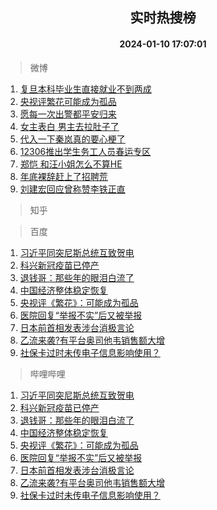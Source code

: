 <div align="center"><h2>实时热搜榜</h2><h4>2024-01-10 17:07:01</h4></div>

> 微博  

1. [复旦本科毕业生直接就业不到两成](https://s.weibo.com/weibo?q=%23%E5%A4%8D%E6%97%A6%E6%9C%AC%E7%A7%91%E6%AF%95%E4%B8%9A%E7%94%9F%E7%9B%B4%E6%8E%A5%E5%B0%B1%E4%B8%9A%E4%B8%8D%E5%88%B0%E4%B8%A4%E6%88%90%23&t=31&band_rank=1&Refer=top)<br />
2. [央视评繁花可能成为孤品](https://s.weibo.com/weibo?q=%23%E5%A4%AE%E8%A7%86%E8%AF%84%E7%B9%81%E8%8A%B1%E5%8F%AF%E8%83%BD%E6%88%90%E4%B8%BA%E5%AD%A4%E5%93%81%23&t=31&band_rank=2&Refer=top)<br />
3. [愿每一次出警都平安归来](https://s.weibo.com/weibo?q=%23%E6%84%BF%E6%AF%8F%E4%B8%80%E6%AC%A1%E5%87%BA%E8%AD%A6%E9%83%BD%E5%B9%B3%E5%AE%89%E5%BD%92%E6%9D%A5%23&t=31&band_rank=3&Refer=top)<br />
4. [女主表白 男主去拉肚子了](https://s.weibo.com/weibo?q=%E5%A5%B3%E4%B8%BB%E8%A1%A8%E7%99%BD%20%E7%94%B7%E4%B8%BB%E5%8E%BB%E6%8B%89%E8%82%9A%E5%AD%90%E4%BA%86&t=31&band_rank=4&Refer=top)<br />
5. [代入一下秦岚真的要心梗了](https://s.weibo.com/weibo?q=%E4%BB%A3%E5%85%A5%E4%B8%80%E4%B8%8B%E7%A7%A6%E5%B2%9A%E7%9C%9F%E7%9A%84%E8%A6%81%E5%BF%83%E6%A2%97%E4%BA%86&t=31&band_rank=5&Refer=top)<br />
6. [12306推出学生务工人员春运专区](https://s.weibo.com/weibo?q=%2312306%E6%8E%A8%E5%87%BA%E5%AD%A6%E7%94%9F%E5%8A%A1%E5%B7%A5%E4%BA%BA%E5%91%98%E6%98%A5%E8%BF%90%E4%B8%93%E5%8C%BA%23&t=31&band_rank=6&Refer=top)<br />
7. [郑恺 和汪小姐怎么不算HE](https://s.weibo.com/weibo?q=%E9%83%91%E6%81%BA%20%E5%92%8C%E6%B1%AA%E5%B0%8F%E5%A7%90%E6%80%8E%E4%B9%88%E4%B8%8D%E7%AE%97HE&t=31&band_rank=7&Refer=top)<br />
8. [年底裸辞赶上了招聘荒](https://s.weibo.com/weibo?q=%23%E5%B9%B4%E5%BA%95%E8%A3%B8%E8%BE%9E%E8%B5%B6%E4%B8%8A%E4%BA%86%E6%8B%9B%E8%81%98%E8%8D%92%23&t=31&band_rank=8&Refer=top)<br />
9. [刘建宏回应曾称赞李铁正直](https://s.weibo.com/weibo?q=%23%E5%88%98%E5%BB%BA%E5%AE%8F%E5%9B%9E%E5%BA%94%E6%9B%BE%E7%A7%B0%E8%B5%9E%E6%9D%8E%E9%93%81%E6%AD%A3%E7%9B%B4%23&t=31&band_rank=9&Refer=top)<br />

> 知乎  


> 百度  

1. [习近平同突尼斯总统互致贺电](https://www.baidu.com/s?wd=%E4%B9%A0%E8%BF%91%E5%B9%B3%E5%90%8C%E7%AA%81%E5%B0%BC%E6%96%AF%E6%80%BB%E7%BB%9F%E4%BA%92%E8%87%B4%E8%B4%BA%E7%94%B5&sa=fyb_news&rsv_dl=fyb_news)<br />
2. [科兴新冠疫苗已停产](https://www.baidu.com/s?wd=%E7%A7%91%E5%85%B4%E6%96%B0%E5%86%A0%E7%96%AB%E8%8B%97%E5%B7%B2%E5%81%9C%E4%BA%A7&sa=fyb_news&rsv_dl=fyb_news)<br />
3. [退钱哥：那些年的眼泪白流了](https://www.baidu.com/s?wd=%E9%80%80%E9%92%B1%E5%93%A5%EF%BC%9A%E9%82%A3%E4%BA%9B%E5%B9%B4%E7%9A%84%E7%9C%BC%E6%B3%AA%E7%99%BD%E6%B5%81%E4%BA%86&sa=fyb_news&rsv_dl=fyb_news)<br />
4. [中国经济整体稳定恢复](https://www.baidu.com/s?wd=%E4%B8%AD%E5%9B%BD%E7%BB%8F%E6%B5%8E%E6%95%B4%E4%BD%93%E7%A8%B3%E5%AE%9A%E6%81%A2%E5%A4%8D&sa=fyb_news&rsv_dl=fyb_news)<br />
5. [央视评《繁花》：可能成为孤品](https://www.baidu.com/s?wd=%E5%A4%AE%E8%A7%86%E8%AF%84%E3%80%8A%E7%B9%81%E8%8A%B1%E3%80%8B%EF%BC%9A%E5%8F%AF%E8%83%BD%E6%88%90%E4%B8%BA%E5%AD%A4%E5%93%81&sa=fyb_news&rsv_dl=fyb_news)<br />
6. [医院回复“举报不实”后又被举报](https://www.baidu.com/s?wd=%E5%8C%BB%E9%99%A2%E5%9B%9E%E5%A4%8D%E2%80%9C%E4%B8%BE%E6%8A%A5%E4%B8%8D%E5%AE%9E%E2%80%9D%E5%90%8E%E5%8F%88%E8%A2%AB%E4%B8%BE%E6%8A%A5&sa=fyb_news&rsv_dl=fyb_news)<br />
7. [日本前首相发表涉台消极言论](https://www.baidu.com/s?wd=%E6%97%A5%E6%9C%AC%E5%89%8D%E9%A6%96%E7%9B%B8%E5%8F%91%E8%A1%A8%E6%B6%89%E5%8F%B0%E6%B6%88%E6%9E%81%E8%A8%80%E8%AE%BA&sa=fyb_news&rsv_dl=fyb_news)<br />
8. [乙流来袭?有平台奥司他韦销售额大增](https://www.baidu.com/s?wd=%E4%B9%99%E6%B5%81%E6%9D%A5%E8%A2%AD%3F%E6%9C%89%E5%B9%B3%E5%8F%B0%E5%A5%A5%E5%8F%B8%E4%BB%96%E9%9F%A6%E9%94%80%E5%94%AE%E9%A2%9D%E5%A4%A7%E5%A2%9E&sa=fyb_news&rsv_dl=fyb_news)<br />
9. [社保卡过时未传电子信息影响使用？](https://www.baidu.com/s?wd=%E7%A4%BE%E4%BF%9D%E5%8D%A1%E8%BF%87%E6%97%B6%E6%9C%AA%E4%BC%A0%E7%94%B5%E5%AD%90%E4%BF%A1%E6%81%AF%E5%BD%B1%E5%93%8D%E4%BD%BF%E7%94%A8%EF%BC%9F&sa=fyb_news&rsv_dl=fyb_news)<br />

> 哔哩哔哩  

1. [习近平同突尼斯总统互致贺电](https://www.baidu.com/s?wd=%E4%B9%A0%E8%BF%91%E5%B9%B3%E5%90%8C%E7%AA%81%E5%B0%BC%E6%96%AF%E6%80%BB%E7%BB%9F%E4%BA%92%E8%87%B4%E8%B4%BA%E7%94%B5&sa=fyb_news&rsv_dl=fyb_news)<br />
2. [科兴新冠疫苗已停产](https://www.baidu.com/s?wd=%E7%A7%91%E5%85%B4%E6%96%B0%E5%86%A0%E7%96%AB%E8%8B%97%E5%B7%B2%E5%81%9C%E4%BA%A7&sa=fyb_news&rsv_dl=fyb_news)<br />
3. [退钱哥：那些年的眼泪白流了](https://www.baidu.com/s?wd=%E9%80%80%E9%92%B1%E5%93%A5%EF%BC%9A%E9%82%A3%E4%BA%9B%E5%B9%B4%E7%9A%84%E7%9C%BC%E6%B3%AA%E7%99%BD%E6%B5%81%E4%BA%86&sa=fyb_news&rsv_dl=fyb_news)<br />
4. [中国经济整体稳定恢复](https://www.baidu.com/s?wd=%E4%B8%AD%E5%9B%BD%E7%BB%8F%E6%B5%8E%E6%95%B4%E4%BD%93%E7%A8%B3%E5%AE%9A%E6%81%A2%E5%A4%8D&sa=fyb_news&rsv_dl=fyb_news)<br />
5. [央视评《繁花》：可能成为孤品](https://www.baidu.com/s?wd=%E5%A4%AE%E8%A7%86%E8%AF%84%E3%80%8A%E7%B9%81%E8%8A%B1%E3%80%8B%EF%BC%9A%E5%8F%AF%E8%83%BD%E6%88%90%E4%B8%BA%E5%AD%A4%E5%93%81&sa=fyb_news&rsv_dl=fyb_news)<br />
6. [医院回复“举报不实”后又被举报](https://www.baidu.com/s?wd=%E5%8C%BB%E9%99%A2%E5%9B%9E%E5%A4%8D%E2%80%9C%E4%B8%BE%E6%8A%A5%E4%B8%8D%E5%AE%9E%E2%80%9D%E5%90%8E%E5%8F%88%E8%A2%AB%E4%B8%BE%E6%8A%A5&sa=fyb_news&rsv_dl=fyb_news)<br />
7. [日本前首相发表涉台消极言论](https://www.baidu.com/s?wd=%E6%97%A5%E6%9C%AC%E5%89%8D%E9%A6%96%E7%9B%B8%E5%8F%91%E8%A1%A8%E6%B6%89%E5%8F%B0%E6%B6%88%E6%9E%81%E8%A8%80%E8%AE%BA&sa=fyb_news&rsv_dl=fyb_news)<br />
8. [乙流来袭?有平台奥司他韦销售额大增](https://www.baidu.com/s?wd=%E4%B9%99%E6%B5%81%E6%9D%A5%E8%A2%AD%3F%E6%9C%89%E5%B9%B3%E5%8F%B0%E5%A5%A5%E5%8F%B8%E4%BB%96%E9%9F%A6%E9%94%80%E5%94%AE%E9%A2%9D%E5%A4%A7%E5%A2%9E&sa=fyb_news&rsv_dl=fyb_news)<br />
9. [社保卡过时未传电子信息影响使用？](https://www.baidu.com/s?wd=%E7%A4%BE%E4%BF%9D%E5%8D%A1%E8%BF%87%E6%97%B6%E6%9C%AA%E4%BC%A0%E7%94%B5%E5%AD%90%E4%BF%A1%E6%81%AF%E5%BD%B1%E5%93%8D%E4%BD%BF%E7%94%A8%EF%BC%9F&sa=fyb_news&rsv_dl=fyb_news)<br />
